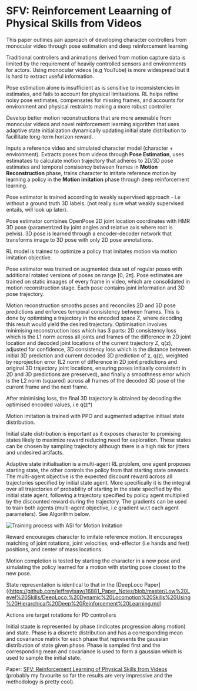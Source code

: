 # SFV: Reinforcement Leaarning of Physical Skills from Videos

This paper outlines aan approach of developing character controllers from monocular video through pose estimation and deep reinforcement learning

Traditional controllers and animations derived from motion capture data is limited by the requirement of heavily controlled sensors and environments for actors. Using monocular videos (e.g YouTube) is more widespread but it is hard to extract useful information.

Pose estimation alone is insufficient as is sensitive to inconsistencies in estimates, and fails to account for physical limitaations. RL helps refine noisy pose estimates, compensates for missing frames, and accounts for environment and physical restraints making a more robust controller

Develop better motion reconstructions that are more amenable from monocular videos and novel reinforcement learning algorithm that uses adaptive state initialization dynamically updating initial state distribution to facillitate long-term horizon reward.

Inputs a reference video and simulated character model (character + environment). Extracts poses from videos through **Pose Estimation**, uses estimataes to calculate motion trajectory that adheres to 2D/3D pose estimates and temporal consisency between frames in **Motion Reconstruction** phase, trains character to imitate reference motion by learning a policy in the  **Motion imitation** phase through deep reinforcement learning.

Pose estimator is trained according to weakly supervised approach - i.e without a ground truth 3D labels. (not really sure what weakly supervised entails, will look up later).

Pose estimator combines OpenPose 2D joint location coordinates with HMR 3D pose (parametrized by joint angles and relative axis where root is pelvis). 3D pose is learned through a encoder-decoder network that transforms image to 3D pose with only 2D pose annotations.

RL model is trained to optimize a policy that imitates motion via motion imitation objective.

Pose estimator was trained on augmented data set of regular poses with additional rotated versions of poses on range [0, 2π]. Pose estimates are trained on static imaages of every frame in video, which are consolidated in motion reconstruction stage. Each pose contains joint information and 3D pose trajectory.

Motion reconstruction smooths poses and reconciles 2D and 3D pose predictions and enforces temporal consistency between frames. This is done by optimising a trajectory in the encoded space Z, where decoding this result would yield the desired trajectory. Optimisation involves minimising reconstruction loss which has 3 parts: 2D consistency loss which is the L1 norm across all joints and frames of the difference in 2D joint location and decoded joint locations of the current trajectory Z, q(z), adjusted for confidence, 3D consistency loss which is the distance between initial 3D prediction and current decoded 3D prediction of z, q(z), weighted by reprojection error (L2 norm of difference in 2D joint predictions and original 3D trajectory joint locations, ensuring poses initiaally consistent in 2D and 3D predictions are preserved), and finally a smoothness error which is the L2 norm (squared) across all frames of the decoded 3D pose of the current frame and the next frame.

After minimising loss, the final 3D trajectory is obtained by decoding the optimised encoded values, i.e q(z*)

Motion imitation is trained with PPO and augmented adaptive initiaal state distribution.

Initial state distribution is important as it exposes character to promising states likely to maximize reward reducing need for exploration. These states can be chosen by sampling trajectory although there is a high risk for jitters and undesired artifacts. 

Adaptive state initialisation is a multi-agent RL problem, one agent proposes starting state, the other controls the policy from that starting state onwards. The multi-agent objective is the expected discount reward across all trajectories specified by initial state agent. More specifically it is the integral over all trajectories of probability of starting in the state specified by the initial state agent, following a trajectory specified by policy agent multiplied by the discounted reward during the trajectory. The gradients can be used to train both agents (multi-agent objective, i.e gradient w.r.t each agent parameters). See Algorithm below.

![Training process with ASI for Motion Imitation]()

Reward encourages character to imitate reference motion. It encourages matching of joint rotations, joint velocities, end-effector (i.e hands and feet) positions, and center of mass locations.

Motion completion is tested by starting the character in a new pose and simulating the policy learned for a motion with starting pose closest to the new pose.

State representation is identical to that in the [DeepLoco Paper]((https://github.com/jeffreytsaw/16881_Paper_Notes/blob/master/Low%20Level%20Skills/DeepLoco:%20Dynamic%20Locomotion%20Skills%20Using%20Hierarchical%20Deep%20Reinforcement%20Learning.md)

Actions are target rotations for PD controllers

Initial staate is represented by phase (indicates progression along motion) and state. Phase is a discrete distribution and has a corresponding mean and covariance matrix for each phase that represents the gaussian distribution of state given phase. Phase is sampled first and the corresponding mean and covariance is used to form a gaussian which is used to sample the initial state.

Paper: [SFV: Reinforcement Learning of Physical Skills from Videos](https://xbpeng.github.io/projects/SFV/2018_TOG_SFV.pdf) (probably my favourite so far the results are very impressive and the methodology is pretty cool).





